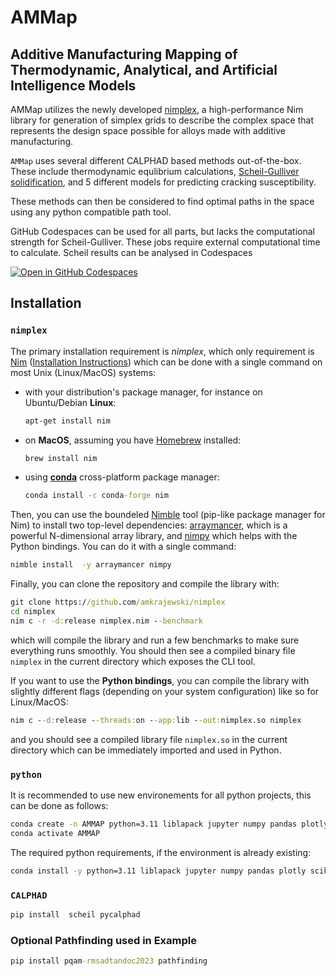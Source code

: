 # AMMap
## Additive Manufacturing Mapping of Thermodynamic, Analytical, and Artificial Intelligence Models

AMMap utilizes the newly developed [nimplex](https://github.com/amkrajewski/nimplex/tree/main), a high-performance Nim library for generation of simplex grids to describe the complex space that represents the design space possible for alloys made with additive manufacturing.

`AMMap` uses several different CALPHAD based methods out-of-the-box. These include thermodynamic equlibrium calculations, [Scheil-Gulliver solidification](https://en.wikipedia.org/wiki/Scheil_equation), and 5 different models for predicting cracking susceptibility.

These methods can then be considered to find optimal paths in the space using any python compatible path tool.

GitHub Codespaces can be used for all parts, but lacks the computational strength for Scheil-Gulliver. These jobs require external computational time to calculate. Scheil results can be 
analysed in Codespaces

[![Open in GitHub Codespaces](https://github.com/codespaces/badge.svg)](https://codespaces.new/PhasesResearchLab/AMMap?quickstart=1)

## Installation
### `nimplex`
The primary installation requirement is *nimplex*, which only requirement is [Nim](https://nim-lang.org/)
([Installation Instructions](https://nim-lang.org/install.html)) which can be done with a single command on most Unix (Linux/MacOS) systems:
- with your distribution's package manager, for instance on Ubuntu/Debian **Linux**:
  ```cmd
  apt-get install nim
  ```
- on **MacOS**, assuming you have [Homebrew](https://brew.sh/) installed:
  ```cmd
  brew install nim
  ```
- using [**conda**](https://docs.conda.io/en/latest/) cross-platform package manager:
  ```cmd
  conda install -c conda-forge nim
  ```

Then, you can use the boundeled [Nimble](https://github.com/nim-lang/nimble) tool (pip-like package manager for Nim) to install two top-level dependencies: 
[arraymancer](https://github.com/mratsim/Arraymancer), which is a powerful N-dimensional array library, and [nimpy](https://github.com/yglukhov/nimpy) which 
helps with the Python bindings. You can do it with a single command:
```cmd
nimble install  -y arraymancer nimpy
```

Finally, you can clone the repository and compile the library with:
```cmd
git clone https://github.com/amkrajewski/nimplex
cd nimplex
nim c -r -d:release nimplex.nim --benchmark
```
which will compile the library and run a few benchmarks to make sure everything runs smoothly. You should then see a compiled binary file `nimplex` in the current directory which exposes the CLI tool.

If you want to use the **Python bindings**, you can compile the library with slightly different flags (depending on your system configuration) like so for Linux/MacOS:
```cmd
nim c --d:release --threads:on --app:lib --out:nimplex.so nimplex
```
and you should see a compiled library file `nimplex.so` in the current directory which can be immediately imported and used in Python.

### `python`
It is recommended to use new environements for all python projects, this can be done as follows:
```cmd
conda create -n AMMAP python=3.11 liblapack jupyter numpy pandas plotly scikit-learn
conda activate AMMAP
```
The required python requirements, if the environment is already existing:
```cmd
conda install -y python=3.11 liblapack jupyter numpy pandas plotly scikit-learn
```
### `CALPHAD`
```cmd
pip install  scheil pycalphad
```
### Optional Pathfinding used in Example
```cmd
pip install pqam-rmsadtandoc2023 pathfinding
```

